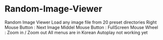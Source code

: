 # Random-Image-Viewer
Random Image Viewer
Load any image file from 20 preset directories
Right Mouse Button : Next Image
Middel Mouse Button : FullScreen 
Mouse Wheel : Zoom in / Zoom out
All menus are in Korean
Autoplay not working yet
